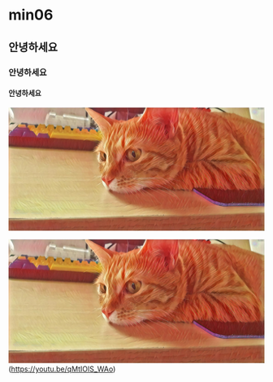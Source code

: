 # min06  
## 안녕하세요  
### 안녕하세요  
#### 안녕하세요  

![민이](https://raw.githubusercontent.com/wnwnsldj12/min06/master/%EB%B6%84%EC%9C%84%EA%B8%B0%20%EB%AF%BC%EC%9D%B4.jpg)

![동영상테스트](http://raw.githubusercontent.com/wnwnsldj12/min06/master/%EB%B6%84%EC%9C%84%EA%B8%B0%20%EB%AF%BC%EC%9D%B4.jpg)(https://youtu.be/qMtIOlS_WAo)
